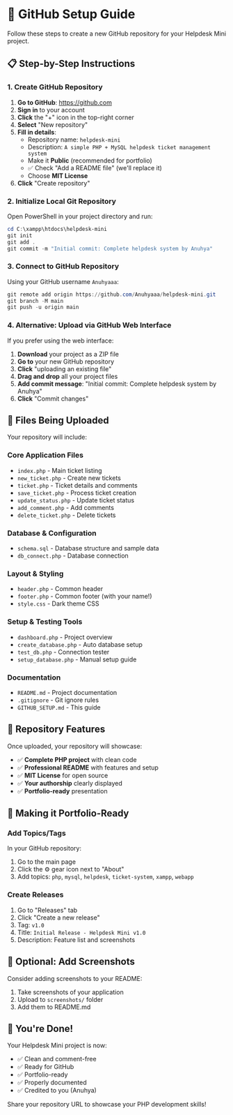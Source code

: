 # 🚀 GitHub Setup Guide

Follow these steps to create a new GitHub repository for your Helpdesk Mini project.

## 📋 Step-by-Step Instructions

### 1. Create GitHub Repository

1. **Go to GitHub**: https://github.com
2. **Sign in** to your account
3. **Click** the "+" icon in the top-right corner
4. **Select** "New repository"
5. **Fill in details**:
   - Repository name: `helpdesk-mini`
   - Description: `A simple PHP + MySQL helpdesk ticket management system`
   - Make it **Public** (recommended for portfolio)
   - ✅ Check "Add a README file" (we'll replace it)
   - Choose **MIT License**
6. **Click** "Create repository"

### 2. Initialize Local Git Repository

Open PowerShell in your project directory and run:

```powershell
cd C:\xampp\htdocs\helpdesk-mini
git init
git add .
git commit -m "Initial commit: Complete helpdesk system by Anuhya"
```

### 3. Connect to GitHub Repository

Using your GitHub username `Anuhyaaa`:

```powershell
git remote add origin https://github.com/Anuhyaaa/helpdesk-mini.git
git branch -M main
git push -u origin main
```

### 4. Alternative: Upload via GitHub Web Interface

If you prefer using the web interface:

1. **Download** your project as a ZIP file
2. **Go to** your new GitHub repository
3. **Click** "uploading an existing file"
4. **Drag and drop** all your project files
5. **Add commit message**: "Initial commit: Complete helpdesk system by Anuhya"
6. **Click** "Commit changes"

## 📁 Files Being Uploaded

Your repository will include:

### Core Application Files
- `index.php` - Main ticket listing
- `new_ticket.php` - Create new tickets
- `ticket.php` - Ticket details and comments
- `save_ticket.php` - Process ticket creation
- `update_status.php` - Update ticket status
- `add_comment.php` - Add comments
- `delete_ticket.php` - Delete tickets

### Database & Configuration
- `schema.sql` - Database structure and sample data
- `db_connect.php` - Database connection

### Layout & Styling
- `header.php` - Common header
- `footer.php` - Common footer (with your name!)
- `style.css` - Dark theme CSS

### Setup & Testing Tools
- `dashboard.php` - Project overview
- `create_database.php` - Auto database setup
- `test_db.php` - Connection tester
- `setup_database.php` - Manual setup guide

### Documentation
- `README.md` - Project documentation
- `.gitignore` - Git ignore rules
- `GITHUB_SETUP.md` - This guide

## 🎯 Repository Features

Once uploaded, your repository will showcase:

- ✅ **Complete PHP project** with clean code
- ✅ **Professional README** with features and setup
- ✅ **MIT License** for open source
- ✅ **Your authorship** clearly displayed
- ✅ **Portfolio-ready** presentation

## 🌟 Making it Portfolio-Ready

### Add Topics/Tags
In your GitHub repository:
1. Go to the main page
2. Click the ⚙️ gear icon next to "About"
3. Add topics: `php`, `mysql`, `helpdesk`, `ticket-system`, `xampp`, `webapp`

### Create Releases
1. Go to "Releases" tab
2. Click "Create a new release"
3. Tag: `v1.0`
4. Title: `Initial Release - Helpdesk Mini v1.0`
5. Description: Feature list and screenshots

## 📸 Optional: Add Screenshots

Consider adding screenshots to your README:
1. Take screenshots of your application
2. Upload to `screenshots/` folder
3. Add them to README.md

## 🎉 You're Done!

Your Helpdesk Mini project is now:
- ✅ Clean and comment-free
- ✅ Ready for GitHub
- ✅ Portfolio-ready
- ✅ Properly documented
- ✅ Credited to you (Anuhya)

Share your repository URL to showcase your PHP development skills!